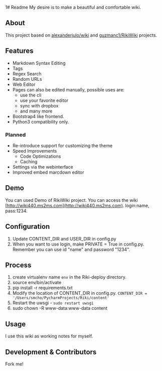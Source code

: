1# Readme
 My desire is to make a beautiful and comfortable wiki.  
## About
This project based on [alexanderjulo/wiki](https://github.com/alexanderjulo/wiki) and [guzmanc1/RikiWiki](https://github.com/guzmanc1/RikiWiki) projects.
## Features
* Markdown Syntax Editing
* Tags
* Regex Search
* Random URLs
* Web Editor
* Pages can also be edited manually, possible uses are:
	* use the cli
	* use your favorite editor
	* sync with dropbox
	* and many more
* Bootstrap4 like frontend.
* Python3 compatibility only.
### Planned
* Re-introduce support for customizing the theme
* Speed Improvements
	* Code Optimizations
	* Caching
* Settings via the webinterface
* Improved  embed marcdown editor
## Demo
You can used Demo of RikiWiki project.
You can access the wiki [http://wiki440.ms2ms.com](http://wiki440.ms2ms.com). login:name, pass:1234.
## Configuration
1. Update CONTENT_DIR and USER_DIR in config.py
2. When you want to use login, make PRIVATE = True in config.py. Remember you can use id "name" and password "1234".
## Process
1. create virtualenv name `env` in the Riki-deploy directory.
2. source env/bin/activate
3. pip install -r requirements.txt
4. Modify the location of CONTENT_DIR in config.py. `CONTENT_DIR = '/Users/smcho/PycharmProjects/Riki/content'`
5. Restart the uwsgi - `sudo restart uwsgi`
6. sudo chown -R www-data:www-data content
## Usage
I use this wiki as working notes for myself.
## Development & Contributors
 Fork me! 
